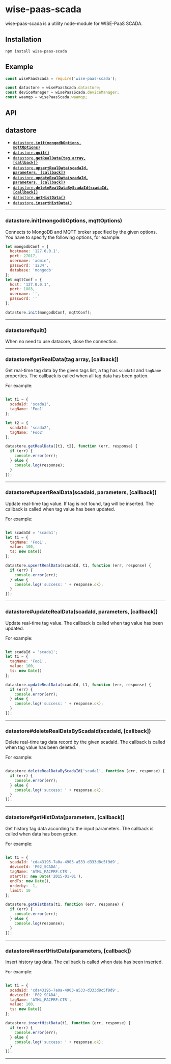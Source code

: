 # wise-paas-scada

wise-paas-scada is a utility node-module for WISE-PaaS SCADA.

## Installation

`npm install wise-paas-scada`

## Example

```js
const wisePaasScada = require('wise-paas-scada');

const datastore = wisePaasScada.datastore;
const deviceManager = wisePaasScada.deviceManager;
const waamqp = wisePaasScada.waamqp;

```

## API

<a name="datastore"></a>
## datastore

* <a href="#init"><code>datastore.<b>init(mongodbOptions, mqttOptions)</b></code></a>
* <a href="#quit"><code>datastore.<b>quit()</b></code></a>
* <a href="#getRealData"><code>datastore.<b>getRealData(tag array, [callback])</b></code></a>
* <a href="#upsertRealData"><code>datastore.<b>upsertRealData(scadaId, parameters, [callback])</b></code></a>
* <a href="#updateRealData"><code>datastore.<b>updateRealData(scadaId, parameters, [callback])</b></code></a>
* <a href="#deleteRealDataByScadaId"><code>datastore.<b>deleteRealDataByScadaId(scadaId, [callback])</b></code></a>
* <a href="#getHistData"><code>datastore.<b>getHistData()</b></code></a>
* <a href="#insertHistData"><code>datastore.<b>insertHistData()</b></code></a>
-------------------------------------------------------

<a name="init"></a>
### datastore.init(mongodbOptions, mqttOptions)

Connects to MongoDB and MQTT broker specified by the given options.
You have to specify the following options, for example:

```js
let mongodbConf = {
  hostname: '127.0.0.1',
  port: 27017,
  username: 'admin',
  password: '1234',
  database: 'mongodb'
};
let mqttConf = {
  host: '127.0.0.1',
  port: 1883,
  username: '',
  password: ''
};

datastore.init(mongodbConf, mqttConf);
```

-------------------------------------------------------

<a name="quit"></a>
### datastore#quit()

When no need to use datacore, close the connection.

-------------------------------------------------------

<a name="getRealData"></a>
### datastore#getRealData(tag array, [callback])

Get real-time tag data by the given tags list, a tag has `scadaId` and `tagName` properties.
The callback is called when all tag data has been gotten.

For example:

```js

let t1 = {
  scadaId: 'scada1',
  tagName: 'Foo1'
};

let t2 = {
  scadaId: 'scada2',
  tagName: 'Foo2'
};

datastore.getRealData([t1, t2], function (err, response) {
  if (err) {
    console.error(err);
  } else {
    console.log(response);
  }
});

```

-------------------------------------------------------

<a name="upsertRealData"></a>
### datastore#upsertRealData(scadaId, parameters, [callback])

Update real-time tag value. If tag is not found, tag will be inserted.
The callback is called when tag value has been updated.

For example:

```js

let scadaId = 'scada1';
let t1 = {
  tagName: 'Foo1',
  value: 100,
  ts: new Date()
};

datastore.upsertRealData(scadaId, t1, function (err, response) {
  if (err) {
    console.error(err);
  } else {
    console.log('success: ' + response.ok);
  }
});

```

-------------------------------------------------------

<a name="updateRealData"></a>
### datastore#updateRealData(scadaId, parameters, [callback])

Update real-time tag value.
The callback is called when tag value has been updated.

For example:

```js

let scadaId = 'scada1';
let t1 = {
  tagName: 'Foo1',
  value: 100,
  ts: new Date()
};

datastore.updateRealData(scadaId, t1, function (err, response) {
  if (err) {
    console.error(err);
  } else {
    console.log('success: ' + response.ok);
  }
});

```

-------------------------------------------------------

<a name="deleteRealDataByScadaId"></a>
### datastore#deleteRealDataByScadaId(scadaId, [callback])

Delete real-time tag data record by the given scadaId.
The callback is called when tag value has been deleted.

For example:

```js

datastore.deleteRealDataByScadaId('scada1', function (err, response) {
  if (err) {
    console.error(err);
  } else {
    console.log('success: ' + response.ok);
  }
});

```

-------------------------------------------------------

<a name="getHistData"></a>
### datastore#getHistData(parameters, [callback])

Get history tag data according to the input parameters.
The callback is called when data has been gotten.

For example:

```js

let t1 = {
  scadaId: 'cda43195-7a0a-4903-a533-d333d8c5f9d9',
  deviceId: 'P02_SCADA',
  tagName: 'ATML_PACPRF:CTR',
  startTs: new Date('2015-01-01'),
  endTs: new Date(),
  orderby: -1,
  limit: 10
};

datastore.getHistData(t1, function (err, response) {
  if (err) {
    console.error(err);
  } else {
    console.log(response);
  }
});

```

-------------------------------------------------------

<a name="insertHistData"></a>
### datastore#insertHistData(parameters, [callback])

Insert history tag data.
The callback is called when data has been inserted.

For example:

```js

let t1 = {
  scadaId: 'cda43195-7a0a-4903-a533-d333d8c5f9d9',
  deviceId: 'P02_SCADA',
  tagName: 'ATML_PACPRF:CTR',
  value: 100,
  ts: new Date()
};

datastore.insertHistData(t1, function (err, response) {
  if (err) {
    console.error(err);
  } else {
    console.log('success: ' + response.ok);
  }
});

```

-------------------------------------------------------